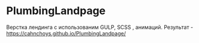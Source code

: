 # PlumbingLandpage

Верстка лендинга с использованим GULP, SCSS , анимаций.
Результат - https://cahnchoys.github.io/PlumbingLandpage/
